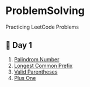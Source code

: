 # ProblemSolving
Practicing LeetCode Problems

## 🔸 Day 1

1. [Palindrom Number](1.First_10_Days/Day_1/Palindrom_Number.cpp) <br>
2. [Longest Common Prefix](1.First_10_Days/Day_1/Longest_Common_Prefix.cpp) <br>
3. [Valid Parentheses](1.First_10_Days/Day_1/Valid_Parentheses.cpp) <br>
4. [Plus One](1.First_10_Days/Day_1/Plus_One.cpp) <br>

